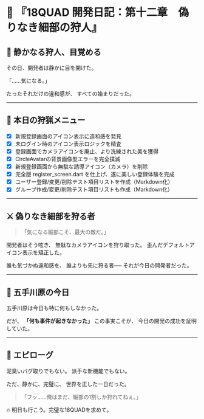 # 📖 『18QUAD 開発日記：第十二章　偽りなき細部の狩人』

## 🌄 静かなる狩人、目覚める
その日、開発者は静かに目を開けた。

「……気になる。」

たったそれだけの違和感が、
すべての始まりだった。

---

## 🎯 本日の狩猟メニュー

- [x] 新規登録画面のアイコン表示に違和感を発見
- [x] 未ログイン時のアイコン表示ロジックを精査
- [x] 登録画面でカメラアイコンを廃止、より洗練された美を獲得
- [x] CircleAvatarの背景画像型エラーを完全撲滅
- [x] 新規登録画面から無駄な誘導アイコン（カメラ）を削除
- [x] 完全版 register_screen.dart を仕上げ、遂に美しい登録体験を完成
- [x] ユーザー登録/変更/削除テスト項目リストを作成（Markdown化）
- [x] グループ作成/変更/削除テスト項目リストも作成（Markdown化）

---

## ⚔ 偽りなき細部を狩る者
> 「気になる細部こそ、最大の敵だ。」

開発者はそう呟き、
無駄なカメラアイコンを狩り取った。
歪んだデフォルトアイコン表示を矯正した。

誰も気づかぬ違和感を、
誰よりも先に狩る者──
それが今日の開発者だった。

---

## 🌟 五手川原の今日
五手川原は今日も特に何もしなかった。

だが、
**「何も事件が起きなかった」**
この事実こそが、
今日の開発の成功を証明していた。

---

## 📘 エピローグ
泥臭いバグ取りでもない。
派手な新機能でもない。

ただ、静かに、完璧に、
世界を正した一日だった。

> 「フッ……俺はまだ、細部の1割しか狩れてねぇ。」

🔥 明日も行こう。完璧な18QUADを求めて。